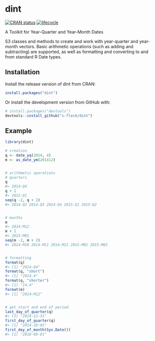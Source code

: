 
<!-- README.md is generated from README.Rmd. Please edit that file -->
dint
====

[![CRAN status](https://www.r-pkg.org/badges/version/dint)](https://cran.r-project.org/package=dint) [![lifecycle](https://img.shields.io/badge/lifecycle-stable-brightgreen.svg)](https://www.tidyverse.org/lifecycle/#stable)

A Toolkit for Year-Quarter and Year-Month Dates

S3 classes and methods to create and work with year-quarter and year-month vectors. Basic arithmetic operations (such as adding and subtracting) are supported, as well as formatting and converting to and from standard R Date types.

Installation
------------

Install the release version of dint from CRAN:

``` r
install.packages("dint")
```

Or install the development version from GitHub with:

``` r
# install.packages("devtools")
devtools::install_github("s-fleck/dint")
```

Example
-------

``` r
library(dint)

# creation
q <- date_yq(2014, 4)
m <- as_date_ym(201412)


# arithmetic operations
# quarters
q
#> 2014-Q4
q + 1
#> 2015-Q1
seq(q -2, q + 2)
#> 2014-Q2 2014-Q3 2014-Q4 2015-Q1 2015-Q2


# months
m
#> 2014-M12
m + 1
#> 2015-M01
seq(m -2, m + 2)
#> 2014-M10 2014-M11 2014-M12 2015-M01 2015-M02


# formatting
format(q)
#> [1] "2014-Q4"
format(q, "short")
#> [1] "2014.4"
format(q, "shorter")
#> [1] "14.4"
format(m)
#> [1] "2014-M12"


# get start and end of period
last_day_of_quarter(q)
#> [1] "2014-12-31"
first_day_of_quarter(q)
#> [1] "2014-10-01"
first_day_of_month(Sys.Date())
#> [1] "2018-08-01"
```
